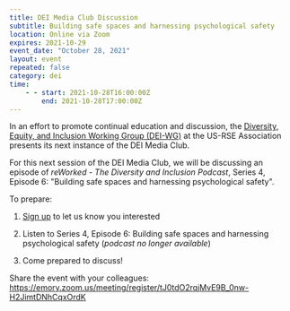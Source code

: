 ```yaml
---
title: DEI Media Club Discussion
subtitle: Building safe spaces and harnessing psychological safety
location: Online via Zoom
expires: 2021-10-29
event_date: "October 28, 2021"
layout: event
repeated: false
category: dei
time:
    - - start: 2021-10-28T16:00:00Z
        end: 2021-10-28T17:00:00Z
---
```


In an effort to promote continual education and discussion, the [Diversity,
Equity, and Inclusion Working Group
(DEI-WG)](https://us-rse.org/wg/dei/)
at the US-RSE Association presents its next instance of the DEI Media Club.

For this next session of the DEI Media Club, we will be discussing an episode
of *reWorked - The Diversity and Inclusion
Podcast*, Series 4, Episode 6: "Building safe
spaces and harnessing psychological
safety".

To prepare:

1. [Sign
   up](https://emory.zoom.us/meeting/register/tJ0tdO2rqjMvE9B_0nw-H2JimtDNhCqxOrdK)
   to let us know you interested

2. Listen to Series 4, Episode 6: Building safe spaces and harnessing
   psychological safety (*podcast no longer available*)

3. Come prepared to discuss!

Share the event with your colleagues:
https://emory.zoom.us/meeting/register/tJ0tdO2rqjMvE9B_0nw-H2JimtDNhCqxOrdK
